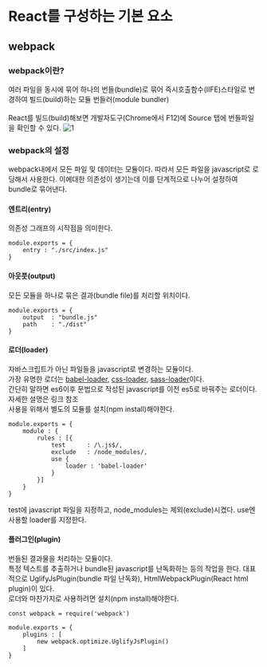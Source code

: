 # React를 구성하는 기본 요소

## webpack
### webpack이란?
 여러 파일을 동시에 묶어 하나의 번들(bundle)로 묶어 즉시호출함수(IIFE)스타일로 변경하여 빌드(build)하는 모듈 번들러(module bundler)
<br><br>
React를 빌드(build)해보면 개발자도구(Chrome에서 F12)에 Source 탭에 번들파일을 확인할 수 있다.
![1](https://user-images.githubusercontent.com/26323486/82653497-3f3a5a80-9c5a-11ea-9241-dfe3ae159400.png)
### webpack의 설정
webpack내에서 모든 파일 및 데이터는 모듈이다. 따라서 모든 파일을 javascript로 로딩해서 사용한다. 이에대한 의존성이 생기는데 이를 단계적으로 나누어 설정하여 bundle로 묶어낸다.
#### 엔트리(entry)
의존성 그래프의 시작점을 의미한다.<br>
```javascript=
module.exports = {
    entry : "./src/index.js"
}
```

#### 아웃풋(output)
모든 모듈을 하나로 묶은 결과(bundle file)를 처리할 위치이다.
```javascript=
module.exports = {
    output  : "bundle.js"
    path    : "./dist"
}
```

#### 로더(loader)
자바스크립트가 아닌 파일들을 javascript로 변경하는 모듈이다.<br>
가장 유명한 로더는 [babel-loader](), [css-loader](), [sass-loader]()이다.<br>
간단히 말하면 es6이후 문법으로 작성된 javascript를 이전 es5로 바꿔주는 로더이다. 자세한 설명은 링크 참조<br>
사용을 위해서 별도의 모듈를 설치(npm install)해야한다.
```javascript=
module.exports = {
    module : {
        rules : [{
            test      : /\.js$/,
            exclude   : /node_modules/,
            use {
                loader : 'babel-loader'
            }
        }]
    }
}
```
test에 javascript 파일을 지정하고, node_modules는 제외(exclude)시켰다. use엔 사용할 loader를 지정한다.


#### 플러그인(plugin)
번들된 결과물을 처리하는 모듈이다.<br>
특정 텍스트를 추출하거나 bundle된 javascript를 난독화하는 등의 작업을 한다. 대표적으로 UglifyJsPlugin(bundle 파일 난독화), HtmlWebpackPlugin(React html plugin)이 있다.<br>
로더와 마찬가지로 사용하려면 설치(npm install)해야한다.
```
const webpack = require('webpack')

module.exports = {
    plugins : [
        new webpack.optimize.UglifyJsPlugin()
    ]
}
```